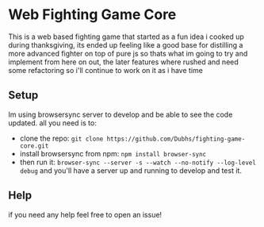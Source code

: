 # Web Fighting Game Core

This is a web based fighting game that started as a fun idea i cooked up during thanksgiving,
its ended up feeling like a good base for distilling a more advanced fighter on top of pure js
so thats what im going to try and implement from here on out, the later features where rushed
and need some refactoring so i'll continue to work on it as i have time

## Setup
Im using browsersync server to develop and be able to see the code updated.
all you need is to:
* clone the repo: `git clone https://github.com/Dubhs/fighting-game-core.git`
* install browsersync from npm: `npm install browser-sync`
* then run it: `browser-sync --server -s --watch --no-notify --log-level debug`
and you'll have a server up and running to develop and test it.

## Help
if you need any help feel free to open an issue!
